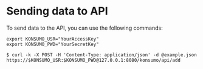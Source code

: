 # Sending data to API

To send data to the API, you can use the following commands:

```console
export KONSUMO_USR="YourAccessKey"
export KONSUMO_PWD="YourSecretKey"

$ curl -k -X POST -H 'Content-Type: application/json' -d @example.json https://$KONSUMO_USR:$KONSUMO_PWD@127.0.0.1:8080/konsumo/api/add
```